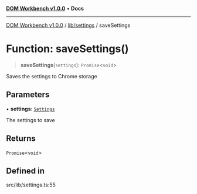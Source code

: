 [**DOM Workbench v1.0.0**](../../../README.md) • **Docs**

***

[DOM Workbench v1.0.0](../../../modules.md) / [lib/settings](../README.md) / saveSettings

# Function: saveSettings()

> **saveSettings**(`settings`): `Promise`\<`void`\>

Saves the settings to Chrome storage

## Parameters

• **settings**: [`Settings`](../interfaces/Settings.md)

The settings to save

## Returns

`Promise`\<`void`\>

## Defined in

src/lib/settings.ts:55

